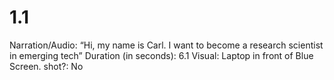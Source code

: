 # 1.1

Narration/Audio: “Hi, my name is Carl. I want to become a research scientist in emerging tech”
Duration (in seconds): 6.1
Visual: Laptop in front of Blue Screen.
shot?: No